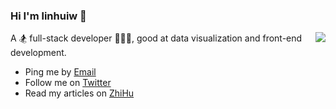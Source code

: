 ### Hi I'm linhuiw 👋


<img align="right" src="https://github-readme-stats.vercel.app/api?username=linhuiw&show_icons=true&icon_color=0366d6&text_color=24292e&bg_color=ffffff&hide_title=true" />

A 🏂 full-stack developer 🏄🏻‍♂️, good at data visualization and front-end development. 


- Ping me by [Email](mailto:solesnip@gmail.com)
- Follow me on [Twitter](https://twitter.com/linhuiww)
- Read my articles on [ZhiHu](https://www.zhihu.com/people/linhuiw)

